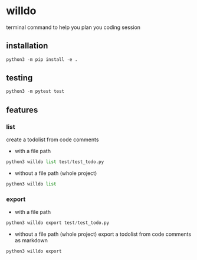 # willdo

terminal command to help you plan you coding session

## installation

```py
python3 -m pip install -e .
```

## testing

```py
python3 -m pytest test
```

## features

### list 
create a todolist from code comments
- with a file path
```py
python3 willdo list test/test_todo.py
```
- without a file path (whole project)
```py
python3 willdo list
```

### export
- with a file path
```py
python3 willdo export test/test_todo.py
```
- without a file path (whole project)
export a todolist from code comments as markdown
```py
python3 willdo export
```
